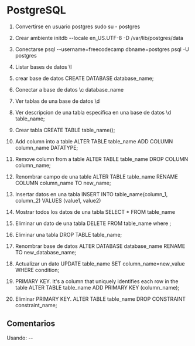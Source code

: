 # PostgreSQL

1. Convertirse en usuario postgres 
sudo su - postgres

2. Crear ambiente
initdb --locale en_US.UTF-8 -D /var/lib/postgres/data

3. Conectarse
psql --username=freecodecamp dbname=postgres
psql -U postgres 

4. Listar bases de datos
\l

5. crear base de datos
CREATE DATABASE database_name;

6. Conectar a base de datos
\c database_name

7. Ver tablas de una base de datos
\d

8. Ver descripcion de una tabla especifica en una base de datos
\d table_name;

9. Crear tabla
CREATE TABLE table_name();

10. Add column into a table
ALTER TABLE table_name ADD COLUMN column_name DATATYPE;

11. Remove column from a table
ALTER TABLE table_name DROP COLUMN column_name;

12. Renombrar campo de una table
ALTER TABLE table_name RENAME COLUMN column_name TO new_name;

13. Insertar datos en una tabla
INSERT INTO table_name(column_1, column_2) VALUES (value1, value2)

14. Mostrar todos los datos de una tabla
SELECT * FROM table_name

15. Eliminar un dato de una tabla
DELETE FROM table_name where <condition>;

16. Eliminar una tabla
DROP TABLE table_name;

17. Renombrar base de datos
ALTER DATABASE database_name RENAME TO new_database_name;

18. Actualizar un dato
UPDATE table_name SET column_name=new_value WHERE condition;

19. PRIMARY KEY.
It's a column that uniquely identifies each row in the table
ALTER TABLE table_name ADD PRIMARY KEY (column_name);

20. Eliminar PRIMARY KEY.
ALTER TABLE table_name DROP CONSTRAINT constraint_name;

## Comentarios
Usando: --